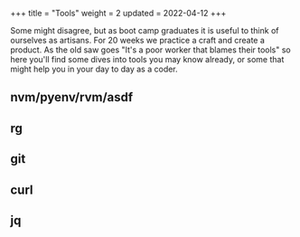 +++
title = "Tools"
weight = 2
updated = 2022-04-12
+++

Some might disagree, but as boot camp graduates it is useful to think of
ourselves as artisans. For 20 weeks we practice a craft and create a product. As
the old saw goes "It's a poor worker that blames their tools" so here you'll find
some dives into tools you may know already, or some that might help you in your
day to day as a coder.

## nvm/pyenv/rvm/asdf

## rg

## git

## curl

## jq
